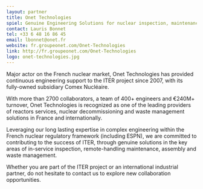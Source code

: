 ```yaml
---
layout: partner
title: Onet Technologies
spiel: Genuine Engineering Solutions for nuclear inspection, maintenance, assembly and waste management, tailored to the French regulation and codes.
contact: Lauris Bonnet
tel: +33 6 48 16 86 45
email: lbonnet@onet.fr
website: fr.groupeonet.com/Onet-Technologies
link: http://fr.groupeonet.com/Onet-Technologies
logo: onet-technologies.jpg
---
```


Major actor on the French nuclear market, Onet Technologies has provided continuous engineering support to the ITER project since 2007, with its fully-owned subsidiary Comex Nucléaire.

With more than 2700 collaborators, a team of 400+ engineers and €240M+ turnover, Onet Technologies is recognized as one of the leading providers of reactors services, nuclear decommissioning and waste management solutions in France and internationally.

Leveraging our long lasting expertise in complex engineering within the French nuclear regulatory framework (including ESPN), we are committed to contributing to the success of ITER, through genuine solutions in the key areas of in-service inspection, remote-handling maintenance, assembly and waste management.

Whether you are part of the ITER project or an international industrial partner, do not hesitate to contact us to explore new collaboration opportunities.